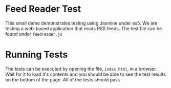 # Feed Reader Test

This small demo demonstrates testing using Jasmine under es5. We are testing a web-based application
that reads RSS feeds. The test file can be found under `feedreader.js`

# Running Tests

The tests can be executed by opening the file, `index.html`, in a browser. Wait for it to load it's 
contents and you should be able to see the test results on the bottom of the page. All of the tests
should pass
